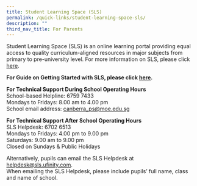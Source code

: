 ```yaml
---
title: Student Learning Space (SLS)
permalink: /quick-links/student-learning-space-sls/
description: ""
third_nav_title: For Parents
---
```

Student Learning Space (SLS) is an online learning portal providing equal access to quality curriculum-aligned resources in major subjects from primary to pre-university level. For more information on SLS, please click [here](https://www.moe.gov.sg/education-in-sg/student-learning-space).<br>

**For Guide on Getting Started with SLS, please click [here]().**<br>

**For Technical Support During School Operating Hours**<br>
School-based Helpline: 6759 7433 <br>
Mondays to Fridays: 8.00 am to 4.00 pm<br>
School email address: [canberra_ps@moe.edu.sg](canberra_ps@moe.edu.sg)<br>

**For Technical Support After School Operating Hours**<br>
SLS Helpdesk: 6702 6513<br>
Mondays to Fridays: 4.00 pm to 9.00 pm<br>
Saturdays: 9.00 am to 9.00 pm<br>
Closed on Sundays & Public Holidays<br>

Alternatively, pupils can email the SLS Helpdesk at [helpdesk@sls.ufinity.com](helpdesk@sls.ufinity.com).<br>
When emailing the SLS Helpdesk, please include pupils’ full name, class and name of school.